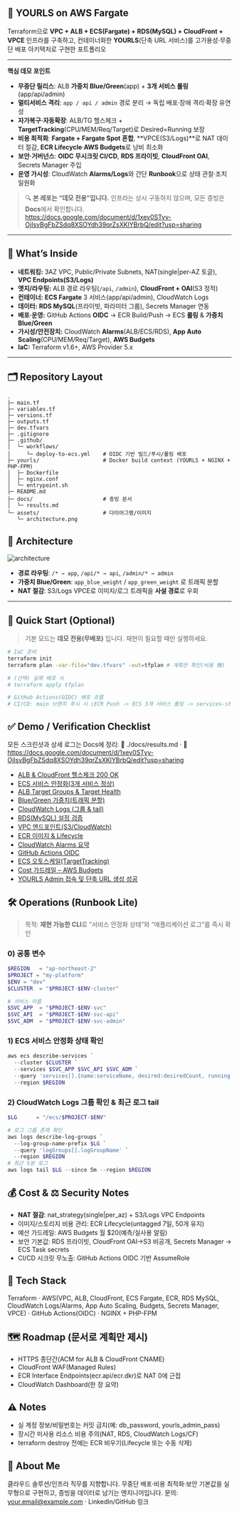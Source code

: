 ## 🧭 YOURLS on AWS Fargate

Terraform으로 **VPC + ALB + ECS(Fargate) + RDS(MySQL) + CloudFront + VPCE** 인프라를 구축하고, 컨테이너화한 **YOURLS**(단축 URL 서비스)를 고가용성·무중단 배포 아키텍처로 구현한 포트폴리오

---

**핵심 데모 포인트**
- **무중단 릴리스**: ALB **가중치 Blue/Green**(app) + **3개 서비스 롤링**(app/api/admin)
- **멀티서비스 격리**: `app / api / admin` 경로 분리 → 독립 배포·장애 격리·확장 유연성
- **자가복구·자동확장**: ALB/TG 헬스체크 + **TargetTracking**(CPU/MEM/Req/Target)로 Desired=Running 보장
- **비용 최적화**: **Fargate + Fargate Spot 혼합**, **VPCE(S3/Logs)**로 NAT 데이터 절감, **ECR Lifecycle**·**AWS Budgets**로 낭비 최소화
- **보안·거버넌스**: **OIDC 무시크릿 CI/CD**, **RDS 프라이빗**, **CloudFront OAI**, Secrets Manager 주입
- **운영 가시성**: CloudWatch **Alarms/Logs**와 간단 **Runbook**으로 상태 관찰·조치 일원화


> 🔍 **본 레포는 “데모 전용”입니다.** 인프라는 상시 구동하지 않으며, 모든 증빙은 **Docs**에서 확인합니다.  
https://docs.google.com/document/d/1xev0STyy-OjIsvBgFbZSdq8XSOYdh39qrZsXKlYBrbQ/edit?usp=sharing
---

## 🔎 What’s Inside
- **네트워킹:** 3AZ VPC, Public/Private Subnets, NAT(single|per-AZ 토글), **VPC Endpoints(S3/Logs)**
- **엣지/라우팅:** ALB 경로 라우팅(`/api`, `/admin`), **CloudFront + OAI**(S3 정적)
- **컨테이너:** **ECS Fargate** 3 서비스(app/api/admin), CloudWatch Logs
- **데이터:** **RDS MySQL**(프라이빗, 파라미터 그룹), Secrets Manager 연동
- **배포·운영:** GitHub Actions **OIDC** → ECR Build/Push → ECS **롤링** & **가중치 Blue/Green**
- **가시성/안전장치:** CloudWatch **Alarms**(ALB/ECS/RDS), **App Auto Scaling**(CPU/MEM/Req/Target), **AWS Budgets**
- **IaC:** Terraform v1.6+, AWS Provider 5.x

---

## 🗂️ Repository Layout
```text
.
├─ main.tf
├─ variables.tf
├─ versions.tf
├─ outputs.tf                
├─ dev.tfvars
├─ .gitignore
├─ .github/
│  └─ workflows/
│     └─ deploy-to-ecs.yml    # OIDC 기반 빌드/푸시/롤링 배포
├─ yourls/                    # Docker build context (YOURLS + NGINX + PHP-FPM)
│  ├─ Dockerfile
│  ├─ nginx.conf
│  └─ entrypoint.sh
├─ README.md
├─ docs/                      # 증빙 문서
│  └─ results.md
└─ assets/                    # 다이어그램/이미지
   └─ architecture.png
```
## 🧩 Architecture
![architecture](./assets/architecture.png)

- **경로 라우팅**: `/* → app`, `/api/* → api`, `/admin/* → admin`  
- **가중치 Blue/Green**: `app_blue_weight` / `app_green_weight` 로 트래픽 분할  
- **NAT 절감**: S3/Logs VPCE로 이미지/로그 트래픽을 **사설 경로**로 우회

---

## 🚀 Quick Start (Optional)
> 기본 모드는 **데모 전용(무배포)** 입니다. 재현이 필요할 때만 실행하세요.
```bash
# IaC 준비
terraform init
terraform plan -var-file="dev.tfvars" -out=tfplan # 계획만 확인(비용 無)

# (선택) 실제 배포 시
# terraform apply tfplan

# GitHub Actions(OIDC) 배포 흐름
# CI/CD: main 브랜치 푸시 시 \ECR Push -> ECS 3개 서비스 롤링 -> services-stable 까지 자동 대기
```
## ✅ Demo / Verification Checklist
모든 스크린샷과 상세 로그는 Docs에 정리:
📄 ./docs/results.md
 · 🔗 
https://docs.google.com/document/d/1xev0STyy-OjIsvBgFbZSdq8XSOYdh39qrZsXKlYBrbQ/edit?usp=sharing
- [ALB & CloudFront 헬스체크 200 OK](https://docs.google.com/document/d/1xev0STyy-OjIsvBgFbZSdq8XSOYdh39qrZsXKlYBrbQ/edit?tab=t.0#bookmark=id.wvb9282fcdnh)
- [ECS 서비스 안정화(3개 서비스 정상)](https://docs.google.com/document/d/1xev0STyy-OjIsvBgFbZSdq8XSOYdh39qrZsXKlYBrbQ/edit?tab=t.0#bookmark=id.aofduuee2joy)
- [ALB Target Groups & Target Health](https://docs.google.com/document/d/1xev0STyy-OjIsvBgFbZSdq8XSOYdh39qrZsXKlYBrbQ/edit?tab=t.0#bookmark=id.r9if9ikv8q4c)
- [Blue/Green 가중치(트래픽 분할)](https://docs.google.com/document/d/1xev0STyy-OjIsvBgFbZSdq8XSOYdh39qrZsXKlYBrbQ/edit?tab=t.0#bookmark=id.mlv5k175b3ap)
- [CloudWatch Logs (그룹 & tail)](https://docs.google.com/document/d/1xev0STyy-OjIsvBgFbZSdq8XSOYdh39qrZsXKlYBrbQ/edit?tab=t.0#bookmark=id.119iznubupsy)
- [RDS(MySQL) 설정 검증](https://docs.google.com/document/d/1xev0STyy-OjIsvBgFbZSdq8XSOYdh39qrZsXKlYBrbQ/edit?tab=t.0#bookmark=id.kekxiht9og3e)
- [VPC 엔드포인트(S3/CloudWatch)](https://docs.google.com/document/d/1xev0STyy-OjIsvBgFbZSdq8XSOYdh39qrZsXKlYBrbQ/edit?tab=t.0#bookmark=id.kp6ls9yuf0zv)
- [ECR 이미지 & Lifecycle](https://docs.google.com/document/d/1xev0STyy-OjIsvBgFbZSdq8XSOYdh39qrZsXKlYBrbQ/edit?tab=t.0#bookmark=id.fo5j95hc1j7t)
- [CloudWatch Alarms 요약](https://docs.google.com/document/d/1xev0STyy-OjIsvBgFbZSdq8XSOYdh39qrZsXKlYBrbQ/edit?tab=t.0#bookmark=id.a2iq127hz5ss)
- [GitHub Actions OIDC](https://docs.google.com/document/d/1xev0STyy-OjIsvBgFbZSdq8XSOYdh39qrZsXKlYBrbQ/edit?tab=t.0#bookmark=id.rvyngabau92y)
- [ECS 오토스케일(TargetTracking)](https://docs.google.com/document/d/1xev0STyy-OjIsvBgFbZSdq8XSOYdh39qrZsXKlYBrbQ/edit?tab=t.0#bookmark=id.3serp0yqauu0)
- [Cost 가드레일 – AWS Budgets](https://docs.google.com/document/d/1xev0STyy-OjIsvBgFbZSdq8XSOYdh39qrZsXKlYBrbQ/edit?tab=t.0#bookmark=id.sli3ujyoa4ar)
- [YOURLS Admin 접속 및 단축 URL 생성 성공](https://docs.google.com/document/d/1xev0STyy-OjIsvBgFbZSdq8XSOYdh39qrZsXKlYBrbQ/edit?tab=t.0#bookmark=id.fhfeoqxxa2re)

## 🛠️ Operations (Runbook Lite)

> 목적: **재현 가능한 CLI**로 “서비스 안정화 상태”와 “애플리케이션 로그”를 즉시 확인

### 0) 공통 변수
```powershell
$REGION   = "ap-northeast-2"
$PROJECT = "my-platform"
$ENV = "dev"
$CLUSTER  = "$PROJECT-$ENV-cluster"

# 서비스 이름
$SVC_APP  = "$PROJECT-$ENV-svc"
$SVC_API  = "$PROJECT-$ENV-svc-api"
$SVC_ADM  = "$PROJECT-$ENV-svc-admin"
```
### 1) ECS 서비스 안정화 상태 확인
```powershell
aws ecs describe-services `
  --cluster $CLUSTER `
  --services $SVC_APP $SVC_API $SVC_ADM `
  --query 'services[].{name:serviceName, desired:desiredCount, running:runningCount, status:status, deployments:length(deployments)}' `
  --region $REGION
```
### 2) CloudWatch Logs 그룹 확인 & 최근 로그 tail
```powershell
$LG      = "/ecs/$PROJECT-$ENV"

# 로그 그룹 존재 확인
aws logs describe-log-groups `
  --log-group-name-prefix $LG `
  --query 'logGroups[].logGroupName' `
  --region $REGION
# 최근 5분 로그
aws logs tail $LG --since 5m --region $REGION
```

## 💰 Cost & ⚖️ Security Notes
- **NAT 절감**: nat_strategy(single|per_az) + S3/Logs VPC Endpoints
- 이미지/스토리지 비용 관리: ECR Lifecycle(untagged 7일, 50개 유지)
- 예산 가드레일: AWS Budgets 월 $20(예측/실사용 알림)
- 보안 기본값: RDS 프라이빗, CloudFront OAI→S3 비공개, Secrets Manager → ECS Task secrets
- CI/CD 시크릿 무노출: GitHub Actions OIDC 기반 AssumeRole

## 🧪 Tech Stack

Terraform · AWS(VPC, ALB, CloudFront, ECS Fargate, ECR, RDS MySQL, CloudWatch Logs/Alarms, App Auto Scaling, Budgets, Secrets Manager, VPCE) · GitHub Actions(OIDC) · NGINX + PHP-FPM

## 🗺️ Roadmap (문서로 계획만 제시)
 - HTTPS 종단간(ACM for ALB & CloudFront CNAME)
 - CloudFront WAF(Managed Rules)
 - ECR Interface Endpoints(ecr.api/ecr.dkr)로 NAT 0에 근접
 - CloudWatch Dashboard(한 장 요약)

## ⚠️ Notes
 - 실 계정 정보/비밀번호는 커밋 금지(예: db_password, yourls_admin_pass)
 - 장시간 미사용 리소스 비용 주의(NAT, RDS, CloudWatch Logs/CF)
 - terraform destroy 전에는 ECR 비우기(Lifecycle 또는 수동 삭제)

## 🙋 About Me
클라우드 솔루션/인프라 직무를 지향합니다. 무중단 배포·비용 최적화·보안 기본값을 실무형으로 구현하고, 증빙을 데이터로 남기는 엔지니어입니다.
문의: your.email@example.com · LinkedIn/GitHub 링크
